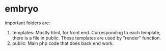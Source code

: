 # embryo

important folders are:
1. templates: Mostly html, for front end. Corresponding to each template, there is a file in public. These templates are used by "render" function.
2. public: Main php code that does back end work.
